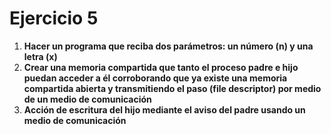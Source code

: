 # Ejercicio 5

1. **Hacer un programa que reciba dos parámetros: un número (n) y una letra (x)**
2. **Crear una memoria compartida que tanto el proceso padre e hijo puedan acceder a él corroborando que ya existe una memoria compartida abierta y transmitiendo el paso (file descriptor) por medio de un medio de comunicación**
3. **Acción de escritura del hijo mediante el aviso del padre usando un medio de comunicación**
